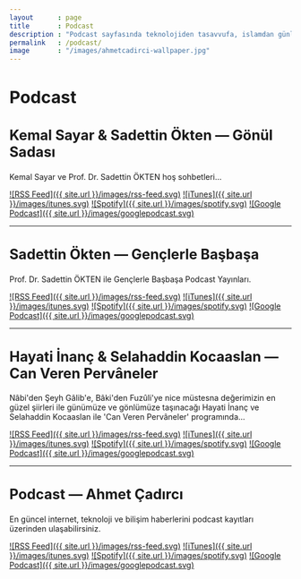 ```yaml
---
layout   	: page
title    	: Podcast
description	: "Podcast sayfasında teknolojiden tasavvufa, islamdan günlük konulara kadar kayıtlı sohbetler yer almaktadır."
permalink	: /podcast/
image    	: "/images/ahmetcadirci-wallpaper.jpg"
---
```


<h1 style="font-size: 30px">Podcast</h1>

<h2 style="font-size: 25px">Kemal Sayar & Sadettin Ökten — Gönül Sadası</h2>

Kemal Sayar ve Prof. Dr. Sadettin ÖKTEN hoş sohbetleri...

[![RSS Feed]({{ site.url }}/images/rss-feed.svg)](http://bit.ly/2TWBIqH)
[![iTunes]({{ site.url }}/images/itunes.svg)](https://apple.co/2FLkB7g)
[![Spotify]({{ site.url }}/images/spotify.svg)](https://spoti.fi/2U7SsQL)
[![Google Podcast]({{ site.url }}/images/googlepodcast.svg)](http://bit.ly/2KZFNJQ)

---

<h2 style="font-size: 25px">Sadettin Ökten — Gençlerle Başbaşa</h2>

Prof. Dr. Sadettin ÖKTEN ile Gençlerle Başbaşa Podcast Yayınları.

[![RSS Feed]({{ site.url }}/images/rss-feed.svg)](http://bit.ly/2I0f6US)
[![iTunes]({{ site.url }}/images/itunes.svg)](https://apple.co/2uQ0U8g)
[![Spotify]({{ site.url }}/images/spotify.svg)](https://spoti.fi/2ZuxwBB)
[![Google Podcast]({{ site.url }}/images/googlepodcast.svg)](http://bit.ly/2XlMlcn)

---

<h2 style="font-size: 25px">Hayati İnanç & Selahaddin Kocaaslan — Can Veren Pervâneler</h2>

Nâbi'den Şeyh Gâlib'e, Bâki'den Fuzûli'ye nice müstesna değerimizin en güzel şiirleri ile günümüze ve gönlümüze taşınacağı Hayati İnanç ve Selahaddin Kocaaslan ile 'Can Veren Pervâneler' programında...

[![RSS Feed]({{ site.url }}/images/rss-feed.svg)](http://bit.ly/2G2RlZV)
[![iTunes]({{ site.url }}/images/itunes.svg)](https://apple.co/2CS9nMr)
[![Spotify]({{ site.url }}/images/spotify.svg)](https://spoti.fi/2JT3JzG)
[![Google Podcast]({{ site.url }}/images/googlepodcast.svg)](http://bit.ly/2KcCi3Z)

---

<h2 style="font-size: 25px">Podcast — Ahmet Çadırcı</h2>

En güncel internet, teknoloji ve bilişim haberlerini podcast kayıtları üzerinden ulaşabilirsiniz. 

[![RSS Feed]({{ site.url }}/images/rss-feed.svg)](http://bit.ly/2Id3Gfw)
[![iTunes]({{ site.url }}/images/itunes.svg)](https://apple.co/2COm8aM)
[![Spotify]({{ site.url }}/images/spotify.svg)](https://spoti.fi/2U86xNV)
[![Google Podcast]({{ site.url }}/images/googlepodcast.svg)](http://bit.ly/2TKrPMD)
